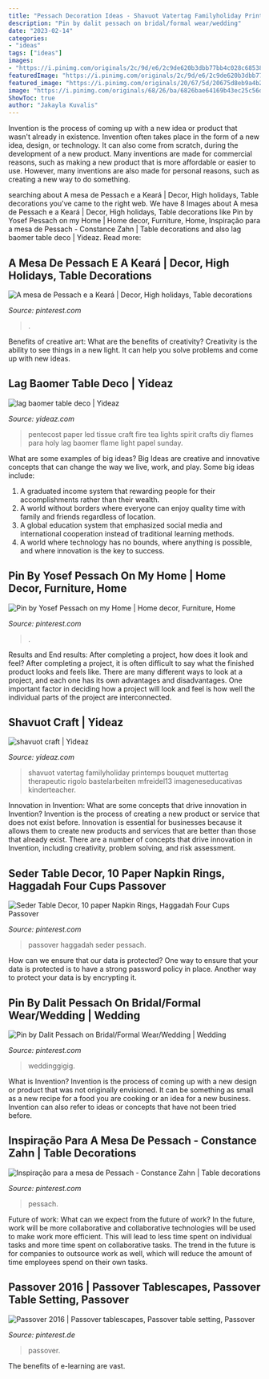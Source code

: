 ```yaml
---
title: "Pessach Decoration Ideas - Shavuot Vatertag Familyholiday Printemps Bouquet Muttertag Therapeutic Rigolo Bastelarbeiten Mfreidel13 Imageneseducativas Kinderteacher"
description: "Pin by dalit pessach on bridal/formal wear/wedding"
date: "2023-02-14"
categories:
- "ideas"
tags: ["ideas"]
images:
- "https://i.pinimg.com/originals/2c/9d/e6/2c9de620b3dbb77bb4c028c68538a29b.jpg"
featuredImage: "https://i.pinimg.com/originals/2c/9d/e6/2c9de620b3dbb77bb4c028c68538a29b.jpg"
featured_image: "https://i.pinimg.com/originals/20/67/5d/20675d8eb9a4b20ac4316d263edf8390.jpg"
image: "https://i.pinimg.com/originals/68/26/ba/6826bae64169b43ec25c56d37637d125.jpg"
ShowToc: true
author: "Jakayla Kuvalis"
---
```



Invention is the process of coming up with a new idea or product that wasn't already in existence. Invention often takes place in the form of a new idea, design, or technology. It can also come from scratch, during the development of a new product. Many inventions are made for commercial reasons, such as making a new product that is more affordable or easier to use. However, many inventions are also made for personal reasons, such as creating a new way to do something.

	

		
searching about A mesa de Pessach e a Keará | Decor, High holidays, Table decorations you've came to the right web. We have 8 Images about A mesa de Pessach e a Keará | Decor, High holidays, Table decorations like Pin by Yosef Pessach on my Home | Home decor, Furniture, Home, Inspiração para a mesa de Pessach - Constance Zahn | Table decorations and also lag baomer table deco | Yideaz. Read more:
		
    
## A Mesa De Pessach E A Keará | Decor, High Holidays, Table Decorations

<img loading=lazy src="https://i.pinimg.com/originals/2c/9d/e6/2c9de620b3dbb77bb4c028c68538a29b.jpg" onerror="this.onerror=null;this.src='https://tse2.mm.bing.net/th?id=OIP.4Uh7rsHr-lKXGbVElDDUxwHaFj&amp;pid=15.1';" alt="A mesa de Pessach e a Keará | Decor, High holidays, Table decorations">

_Source: pinterest.com_

>. 

	

Benefits of creative art: What are the benefits of creativity?
Creativity is the ability to see things in a new light. It can help you solve problems and come up with new ideas.

    
## Lag Baomer Table Deco | Yideaz

<img loading=lazy src="http://yideaz.com/wp-content/uploads/2017/04/eabcfbfefac-1493081446cpl48.jpg" onerror="this.onerror=null;this.src='https://tse3.mm.bing.net/th?id=OIP.6G3d5LVsAUNK8520cxDPHgAAAA&amp;pid=15.1';" alt="lag baomer table deco | Yideaz">

_Source: yideaz.com_

>pentecost paper led tissue craft fire tea lights spirit crafts diy flames para holy lag baomer flame light papel sunday. 

	

What are some examples of big ideas?
Big Ideas are creative and innovative concepts that can change the way we live, work, and play. Some big ideas include: 
1. A graduated income system that rewarding people for their accomplishments rather than their wealth.
2. A world without borders where everyone can enjoy quality time with family and friends regardless of location.
3. A global education system that emphasized social media and international cooperation instead of traditional learning methods.
4. A world where technology has no bounds, where anything is possible, and where innovation is the key to success.

    
## Pin By Yosef Pessach On My Home | Home Decor, Furniture, Home

<img loading=lazy src="https://i.pinimg.com/originals/69/64/2f/69642f96f8444ac2a386e5a08b3110ee.jpg" onerror="this.onerror=null;this.src='https://tse3.mm.bing.net/th?id=OIP.EaHktN_ndOrjwC5mqQswyQHaJ4&amp;pid=15.1';" alt="Pin by Yosef Pessach on my Home | Home decor, Furniture, Home">

_Source: pinterest.com_

>. 

	

Results and End results: After completing a project, how does it look and feel?
After completing a project, it is often difficult to say what the finished product looks and feels like. There are many different ways to look at a project, and each one has its own advantages and disadvantages. One important factor in deciding how a project will look and feel is how well the individual parts of the project are interconnected.

    
## Shavuot Craft | Yideaz

<img loading=lazy src="http://yideaz.com/wp-content/uploads/2017/04/ecbcfafddc-149264720084plc.jpg" onerror="this.onerror=null;this.src='https://tse2.mm.bing.net/th?id=OIP.mSWF9CGRLcXrZrN1UEjlhwHaIX&amp;pid=15.1';" alt="shavuot craft | Yideaz">

_Source: yideaz.com_

>shavuot vatertag familyholiday printemps bouquet muttertag therapeutic rigolo bastelarbeiten mfreidel13 imageneseducativas kinderteacher. 

	

Innovation in Invention: What are some concepts that drive innovation in Invention?
Invention is the process of creating a new product or service that does not exist before. Innovation is essential for businesses because it allows them to create new products and services that are better than those that already exist. There are a number of concepts that drive innovation in Invention, including creativity, problem solving, and risk assessment.

    
## Seder Table Decor, 10 Paper Napkin Rings, Haggadah Four Cups Passover

<img loading=lazy src="https://i.pinimg.com/originals/20/67/5d/20675d8eb9a4b20ac4316d263edf8390.jpg" onerror="this.onerror=null;this.src='https://tse2.mm.bing.net/th?id=OIP.ENkK-sZ3aeJ7yYeotm2t6wHaF7&amp;pid=15.1';" alt="Seder Table Decor, 10 paper Napkin Rings, Haggadah Four Cups Passover">

_Source: pinterest.com_

>passover haggadah seder pessach. 

	

How can we ensure that our data is protected?
One way to ensure that your data is protected is to have a strong password policy in place. Another way to protect your data is by encrypting it.

    
## Pin By Dalit Pessach On Bridal/Formal Wear/Wedding | Wedding

<img loading=lazy src="https://i.pinimg.com/originals/0a/64/86/0a64866a008048f19df4bfeb18a660ac.jpg" onerror="this.onerror=null;this.src='https://tse4.mm.bing.net/th?id=OIP.wNCKr8mz8p4PnsgMOBuv3QHaLH&amp;pid=15.1';" alt="Pin by Dalit Pessach on Bridal/Formal Wear/Wedding | Wedding">

_Source: pinterest.com_

>weddinggigig. 

	

What is Invention?
Invention is the process of coming up with a new design or product that was not originally envisioned. It can be something as small as a new recipe for a food you are cooking or an idea for a new business. Invention can also refer to ideas or concepts that have not been tried before.

    
## Inspiração Para A Mesa De Pessach - Constance Zahn | Table Decorations

<img loading=lazy src="https://i.pinimg.com/736x/42/fc/27/42fc270242f1740f6bef21a9db44c51f--pessach-ideas-centerpieces-for-tables.jpg" onerror="this.onerror=null;this.src='https://tse3.mm.bing.net/th?id=OIP.BnvNMj4kFb2BiAYNCOZsswEsDI&amp;pid=15.1';" alt="Inspiração para a mesa de Pessach - Constance Zahn | Table decorations">

_Source: pinterest.com_

>pessach. 

	

Future of work: What can we expect from the future of work?
In the future, work will be more collaborative and collaborative technologies will be used to make work more efficient. This will lead to less time spent on individual tasks and more time spent on collaborative tasks. The trend in the future is for companies to outsource work as well, which will reduce the amount of time employees spend on their own tasks.

    
## Passover 2016 | Passover Tablescapes, Passover Table Setting, Passover

<img loading=lazy src="https://i.pinimg.com/originals/68/26/ba/6826bae64169b43ec25c56d37637d125.jpg" onerror="this.onerror=null;this.src='https://tse3.mm.bing.net/th?id=OIP.BeKnrVwjhBmG-xtNuMKdagHaIr&amp;pid=15.1';" alt="Passover 2016 | Passover tablescapes, Passover table setting, Passover">

_Source: pinterest.de_

>passover. 

	

The benefits of e-learning are vast.

